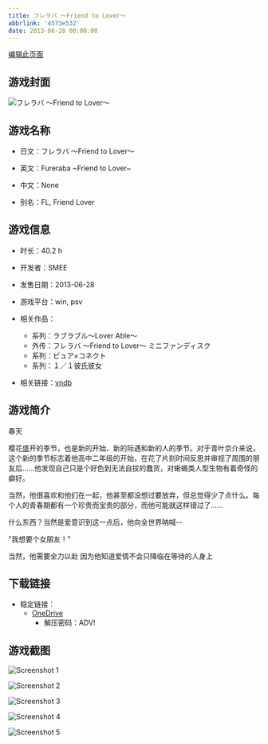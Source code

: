 ```yaml
---
title: フレラバ ～Friend to Lover～
abbrlink: '4573e532'
date: 2013-06-28 00:00:00
---
```

[编辑此页面](https://github.com/ACG-3/ADV3-source/blob/main/source/_posts/games/%E3%83%95%E3%83%AC%E3%83%A9%E3%83%90%20%EF%BD%9EFriend%20to%20Lover%EF%BD%9E.md)

## 游戏封面

![フレラバ ～Friend to Lover～](https://pan.timero.xyz/onedrive/img_lib_001/%E3%83%95%E3%83%AC%E3%83%A9%E3%83%90%20%EF%BD%9EFriend%20to%20Lover%EF%BD%9E_cover.avif)


## 游戏名称

- 日文：フレラバ ～Friend to Lover～
- 英文：Fureraba ~Friend to Lover~
- 中文：None

- 别名：FL, Friend Lover


## 游戏信息

- 时长：40.2 h
- 开发者：SMEE
- 发售日期：2013-06-28
- 游戏平台：win, psv
- 相关作品：
   - 系列：ラブラブル～Lover Able～
   - 外传：フレラバ 〜Friend to Lover〜 ミニファンディスク
   - 系列：ピュア×コネクト
   - 系列：１／１彼氏彼女

- 相关链接：[vndb](https://vndb.org/v11856)


## 游戏简介

春天

樱花盛开的季节，也是新的开始、新的际遇和新的人的季节。对于青叶京介来说，这个新的季节标志着他高中二年级的开始，在花了片刻时间反思并审视了周围的朋友后......他发现自己只是个好色到无法自拔的蠢货，对蜥蜴类人型生物有着奇怪的癖好。

当然，他很喜欢和他们在一起，他甚至都没想过要放弃，但总觉得少了点什么。每个人的青春期都有一个珍贵而宝贵的部分，而他可能就这样错过了......

什么东西？当然是爱意识到这一点后，他向全世界呐喊--

"我想要个女朋友！"

当然，他需要全力以赴 因为他知道爱情不会只降临在等待的人身上




## 下载链接

- 稳定链接：
    - [OneDrive](https://pan.timero.xyz/onedrive/adv_lib_001/%E3%83%95%E3%83%AC%E3%83%A9%E3%83%90%20%EF%BD%9EFriend%20to%20Lover%EF%BD%9E)
        - 解压密码：ADV!



## 游戏截图


![Screenshot 1](https://pan.timero.xyz/onedrive/img_lib_001/%E3%83%95%E3%83%AC%E3%83%A9%E3%83%90%20%EF%BD%9EFriend%20to%20Lover%EF%BD%9E_Screenshot_1.avif)

![Screenshot 2](https://pan.timero.xyz/onedrive/img_lib_001/%E3%83%95%E3%83%AC%E3%83%A9%E3%83%90%20%EF%BD%9EFriend%20to%20Lover%EF%BD%9E_Screenshot_2.avif)

![Screenshot 3](https://pan.timero.xyz/onedrive/img_lib_001/%E3%83%95%E3%83%AC%E3%83%A9%E3%83%90%20%EF%BD%9EFriend%20to%20Lover%EF%BD%9E_Screenshot_3.avif)

![Screenshot 4](https://pan.timero.xyz/onedrive/img_lib_001/%E3%83%95%E3%83%AC%E3%83%A9%E3%83%90%20%EF%BD%9EFriend%20to%20Lover%EF%BD%9E_Screenshot_4.avif)

![Screenshot 5](https://pan.timero.xyz/onedrive/img_lib_001/%E3%83%95%E3%83%AC%E3%83%A9%E3%83%90%20%EF%BD%9EFriend%20to%20Lover%EF%BD%9E_Screenshot_5.avif)

